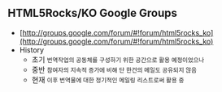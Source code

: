 ## HTML5Rocks/KO Google Groups

* [http://groups.google.com/forum/#!forum/html5rocks_ko](http://groups.google.com/forum/#!forum/html5rocks_ko)
* History
	* 초기 <small class="fragment">번역작업의 공동체를 구성하기 위한 공간으로 활용 예정이었으나</small>
	* 중반 <small class="fragment">참여자의 지속적 증가에 비해 단 한건의 메일도 공유되지 않음</small>
	* 현재 <small class="fragment">이후 번역물에 대한 정기적인 메일링 리스트로써 활용 중</small>

